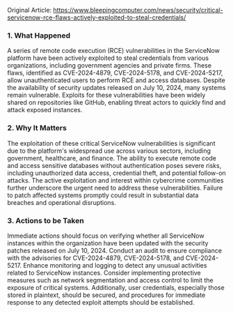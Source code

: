 Original Article: https://www.bleepingcomputer.com/news/security/critical-servicenow-rce-flaws-actively-exploited-to-steal-credentials/

### 1. What Happened
A series of remote code execution (RCE) vulnerabilities in the ServiceNow platform have been actively exploited to steal credentials from various organizations, including government agencies and private firms. These flaws, identified as CVE-2024-4879, CVE-2024-5178, and CVE-2024-5217, allow unauthenticated users to perform RCE and access databases. Despite the availability of security updates released on July 10, 2024, many systems remain vulnerable. Exploits for these vulnerabilities have been widely shared on repositories like GitHub, enabling threat actors to quickly find and attack exposed instances.

### 2. Why It Matters
The exploitation of these critical ServiceNow vulnerabilities is significant due to the platform's widespread use across various sectors, including government, healthcare, and finance. The ability to execute remote code and access sensitive databases without authentication poses severe risks, including unauthorized data access, credential theft, and potential follow-on attacks. The active exploitation and interest within cybercrime communities further underscore the urgent need to address these vulnerabilities. Failure to patch affected systems promptly could result in substantial data breaches and operational disruptions.

### 3. Actions to be Taken
Immediate actions should focus on verifying whether all ServiceNow instances within the organization have been updated with the security patches released on July 10, 2024. Conduct an audit to ensure compliance with the advisories for CVE-2024-4879, CVE-2024-5178, and CVE-2024-5217. Enhance monitoring and logging to detect any unusual activities related to ServiceNow instances. Consider implementing protective measures such as network segmentation and access control to limit the exposure of critical systems. Additionally, user credentials, especially those stored in plaintext, should be secured, and procedures for immediate response to any detected exploit attempts should be established.